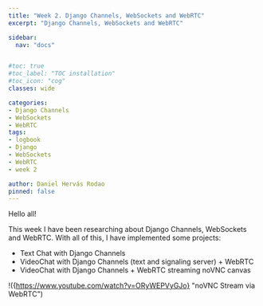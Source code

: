 ```yaml
---
title: "Week 2. Django Channels, WebSockets and WebRTC"
excerpt: "Django Channels, WebSockets and WebRTC"

sidebar:
  nav: "docs"


#toc: true
#toc_label: "TOC installation"
#toc_icon: "cog"
classes: wide

categories:
- Django Channels
- WebSockets
- WebRTC
tags:
- logbook
- Django
- WebSockets
- WebRTC
- week 2

author: Daniel Hervás Rodao
pinned: false
---
```



Hello all!

This week I have been researching about Django Channels, WebSockets and WebRTC.
With all of this, I have implemented some projects:
- Text Chat with Django Channels
- VideoChat with Django Channels (text and signaling server) + WebRTC
- VideoChat with Django Channels + WebRTC streaming noVNC canvas

!({https://www.youtube.com/watch?v=ORyWEPVyGJo} "noVNC Stream via WebRTC")
